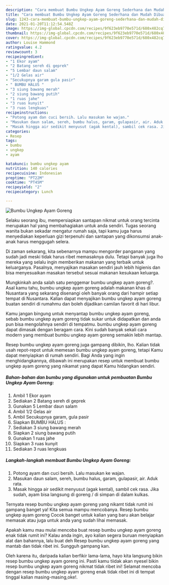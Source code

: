```yaml
---
description: "Cara membuat Bumbu Ungkep Ayam Goreng Sederhana dan Mudah Dibuat"
title: "Cara membuat Bumbu Ungkep Ayam Goreng Sederhana dan Mudah Dibuat"
slug: 1243-cara-membuat-bumbu-ungkep-ayam-goreng-sederhana-dan-mudah-dibuat
date: 2021-01-20T11:12:54.548Z
image: https://img-global.cpcdn.com/recipes/9f623eb9770e571d/680x482cq70/bumbu-ungkep-ayam-goreng-foto-resep-utama.jpg
thumbnail: https://img-global.cpcdn.com/recipes/9f623eb9770e571d/680x482cq70/bumbu-ungkep-ayam-goreng-foto-resep-utama.jpg
cover: https://img-global.cpcdn.com/recipes/9f623eb9770e571d/680x482cq70/bumbu-ungkep-ayam-goreng-foto-resep-utama.jpg
author: Louise Hammond
ratingvalue: 4.2
reviewcount: 3
recipeingredient:
- "1 Ekor ayam"
- "2 Batang sereh di geprek"
- "5 Lembar daun salam"
- "1/2 Gelas air"
- "Secukupnya garam gula pasir"
- " BUMBU HALUS "
- "3 siung bawang merah"
- "2 siung bawang putih"
- "1 ruas jahe"
- "3 ruas kunyit"
- "3 ruas lengkuas"
recipeinstructions:
- "Potong ayam dan cuci bersih. Lalu masukan ke wajan."
- "Masukan daun salam, sereh, bumbu halus, garam, gulapasir, air. Aduk rata."
- "Masak hingga air sedikit menyusut (agak kental), sambil cek rasa. Jika sudah, ayam bisa langsung di goreng / di simpan di dalam kulkas."
categories:
- Resep
tags:
- bumbu
- ungkep
- ayam

katakunci: bumbu ungkep ayam 
nutrition: 140 calories
recipecuisine: Indonesian
preptime: "PT22M"
cooktime: "PT45M"
recipeyield: "2"
recipecategory: Lunch

---
```



![Bumbu Ungkep Ayam Goreng](https://img-global.cpcdn.com/recipes/9f623eb9770e571d/680x482cq70/bumbu-ungkep-ayam-goreng-foto-resep-utama.jpg)

Selaku seorang ibu, mempersiapkan santapan nikmat untuk orang tercinta merupakan hal yang membahagiakan untuk anda sendiri. Tugas seorang  wanita bukan sekadar mengatur rumah saja, tapi kamu juga harus menyediakan keperluan gizi terpenuhi dan santapan yang dikonsumsi anak-anak harus menggugah selera.

Di zaman  sekarang, kita sebenarnya mampu mengorder panganan yang sudah jadi meski tidak harus ribet memasaknya dulu. Tetapi banyak juga lho mereka yang selalu ingin memberikan makanan yang terbaik untuk keluarganya. Pasalnya, menyajikan masakan sendiri jauh lebih higienis dan bisa menyesuaikan masakan tersebut sesuai makanan kesukaan keluarga. 



Mungkinkah anda salah satu penggemar bumbu ungkep ayam goreng?. Asal kamu tahu, bumbu ungkep ayam goreng adalah makanan khas di Nusantara yang sekarang disenangi oleh banyak orang dari hampir setiap tempat di Nusantara. Kalian dapat menyajikan bumbu ungkep ayam goreng buatan sendiri di rumahmu dan boleh dijadikan camilan favorit di hari libur.

Kamu jangan bingung untuk menyantap bumbu ungkep ayam goreng, sebab bumbu ungkep ayam goreng tidak sukar untuk didapatkan dan anda pun bisa mengolahnya sendiri di tempatmu. bumbu ungkep ayam goreng dapat dimasak dengan beragam cara. Kini sudah banyak sekali cara modern yang membuat bumbu ungkep ayam goreng semakin lebih mantap.

Resep bumbu ungkep ayam goreng juga gampang dibikin, lho. Kalian tidak usah repot-repot untuk memesan bumbu ungkep ayam goreng, tetapi Kamu dapat menyiapkan di rumah sendiri. Bagi Anda yang ingin menghidangkannya, dibawah ini merupakan resep untuk membuat bumbu ungkep ayam goreng yang nikamat yang dapat Kamu hidangkan sendiri.

<!--inarticleads1-->

##### Bahan-bahan dan bumbu yang digunakan untuk pembuatan Bumbu Ungkep Ayam Goreng:

1. Ambil 1 Ekor ayam
1. Sediakan 2 Batang sereh di geprek
1. Gunakan 5 Lembar daun salam
1. Ambil 1/2 Gelas air
1. Ambil Secukupnya garam, gula pasir
1. Siapkan  BUMBU HALUS :
1. Sediakan 3 siung bawang merah
1. Siapkan 2 siung bawang putih
1. Gunakan 1 ruas jahe
1. Siapkan 3 ruas kunyit
1. Sediakan 3 ruas lengkuas




<!--inarticleads2-->

##### Langkah-langkah membuat Bumbu Ungkep Ayam Goreng:

1. Potong ayam dan cuci bersih. Lalu masukan ke wajan.
1. Masukan daun salam, sereh, bumbu halus, garam, gulapasir, air. Aduk rata.
1. Masak hingga air sedikit menyusut (agak kental), sambil cek rasa. Jika sudah, ayam bisa langsung di goreng / di simpan di dalam kulkas.




Ternyata resep bumbu ungkep ayam goreng yang nikamt tidak rumit ini gampang banget ya! Kita semua mampu mencobanya. Resep bumbu ungkep ayam goreng Cocok banget untuk kalian yang baru akan belajar memasak atau juga untuk anda yang sudah lihai memasak.

Apakah kamu mau mulai mencoba buat resep bumbu ungkep ayam goreng enak tidak rumit ini? Kalau anda ingin, ayo kalian segera buruan menyiapkan alat dan bahannya, lalu buat deh Resep bumbu ungkep ayam goreng yang mantab dan tidak ribet ini. Sungguh gampang kan. 

Oleh karena itu, daripada kalian berfikir lama-lama, hayo kita langsung bikin resep bumbu ungkep ayam goreng ini. Pasti kamu tiidak akan nyesel bikin resep bumbu ungkep ayam goreng nikmat tidak ribet ini! Selamat mencoba dengan resep bumbu ungkep ayam goreng enak tidak ribet ini di tempat tinggal kalian masing-masing,oke!.

